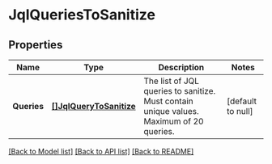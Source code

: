# JqlQueriesToSanitize

## Properties
Name | Type | Description | Notes
------------ | ------------- | ------------- | -------------
**Queries** | [**[]JqlQueryToSanitize**](JqlQueryToSanitize.md) | The list of JQL queries to sanitize. Must contain unique values. Maximum of 20 queries. | [default to null]

[[Back to Model list]](../README.md#documentation-for-models) [[Back to API list]](../README.md#documentation-for-api-endpoints) [[Back to README]](../README.md)

